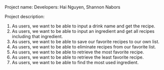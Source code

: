 Project name:
Developers: Hai Nguyen, Shannon Nabors

Project description:
1. As users, we want to be able to input a drink name and get the recipe.
2. As users, we want to be able to input an ingredient and get all recipes including that ingredient.
3. As users, we want to be able to save our favorite recipes to our own list.
4. As users, we want to be able to eliminate recipes from our favorite list.
5. As users, we want to be able to retrieve the most favorite recipe.
6. As users, we want to be able to retrieve the least favorite recipe.
7. As users, we want to be able to find the most used ingredient.
